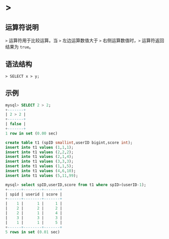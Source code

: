 # **>**

## **运算符说明**

`>` 运算符用于比较运算。当 `>` 左边运算数值大于 `>` 右侧运算数值时，`>` 运算符返回结果为 `true`。

## **语法结构**

```
> SELECT x > y;
```

## **示例**

```sql
mysql> SELECT 2 > 2;
+-------+
| 2 > 2 |
+-------+
| false |
+-------+
1 row in set (0.00 sec)
```

```sql
create table t1 (spID smallint,userID bigint,score int);
insert into t1 values (1,1,1);
insert into t1 values (2,2,2);
insert into t1 values (2,1,4);
insert into t1 values (3,3,3);
insert into t1 values (1,1,5);
insert into t1 values (4,6,10);
insert into t1 values (5,11,99);

mysql> select spID,userID,score from t1 where spID>(userID-1);
+------+--------+-------+
| spid | userid | score |
+------+--------+-------+
|    1 |      1 |     1 |
|    2 |      2 |     2 |
|    2 |      1 |     4 |
|    3 |      3 |     3 |
|    1 |      1 |     5 |
+------+--------+-------+
5 rows in set (0.01 sec)
```
